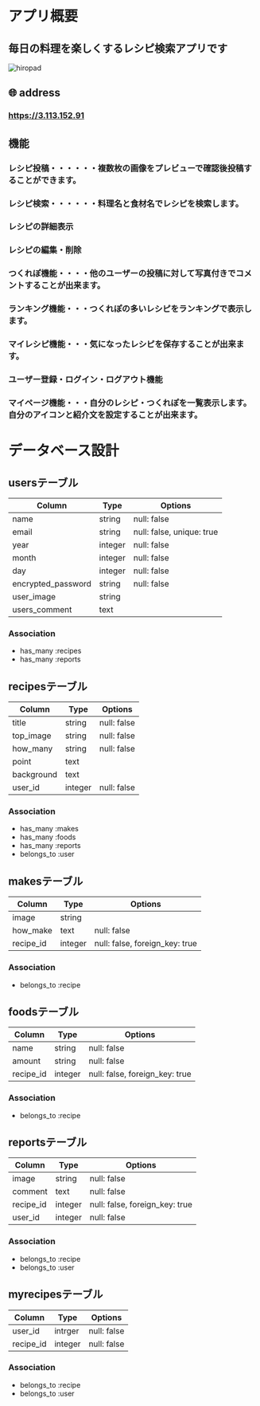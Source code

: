 # アプリ概要
## 毎日の料理を楽しくするレシピ検索アプリです
![hiropad](https://i.gyazo.com/9af0df65defae354e7ff5b5f31fee6e5.jpg)
## 🌐 address 
### **https://3.113.152.91** 
## 機能
### レシピ投稿・・・・・・複数枚の画像をプレビューで確認後投稿することができます。
### レシピ検索・・・・・・料理名と食材名でレシピを検索します。
### レシピの詳細表示
### レシピの編集・削除
### つくれぽ機能・・・・他のユーザーの投稿に対して写真付きでコメントすることが出来ます。
### ランキング機能・・・つくれぽの多いレシピをランキングで表示します。
### マイレシピ機能・・・気になったレシピを保存することが出来ます。
### ユーザー登録・ログイン・ログアウト機能
### マイページ機能・・・自分のレシピ・つくれぽを一覧表示します。自分のアイコンと紹介文を設定することが出来ます。


# データベース設計
## usersテーブル

|Column|Type|Options|
|------|----|-------|
|name|string|null: false|
|email|string|null: false, unique: true|
|year|integer|null: false|
|month|integer|null: false|
|day|integer|null: false|
|encrypted_password|string|null: false|
|user_image|string||
|users_comment|text||

### Association
- has_many :recipes
- has_many :reports

## recipesテーブル

|Column|Type|Options|
|------|----|-------|
|title|string|null: false|
|top_image|string|null: false|
|how_many|string|null: false|
|point|text||
|background|text||
|user_id|integer|null: false|

### Association
- has_many :makes
- has_many :foods
- has_many :reports
- belongs_to :user

## makesテーブル

|Column|Type|Options|
|------|----|-------|
|image|string||
|how_make|text|null: false|
|recipe_id|integer|null: false, foreign_key: true|

### Association
- belongs_to :recipe

## foodsテーブル

|Column|Type|Options|
|------|----|-------|
|name|string|null: false|
|amount|string|null: false|
|recipe_id|integer|null: false, foreign_key: true|

### Association
- belongs_to :recipe

## reportsテーブル

|Column|Type|Options|
|------|----|-------|
|image|string|null: false|
|comment|text|null: false|
|recipe_id|integer|null: false, foreign_key: true|
|user_id|integer|null: false|

### Association
- belongs_to :recipe
- belongs_to :user

## myrecipesテーブル

|Column|Type|Options|
|------|----|-------|
|user_id|intrger|null: false|
|recipe_id|integer|null: false|

### Association
- belongs_to :recipe
- belongs_to :user

